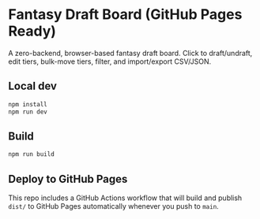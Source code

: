 # Fantasy Draft Board (GitHub Pages Ready)

A zero-backend, browser-based fantasy draft board. Click to draft/undraft, edit tiers, bulk-move tiers, filter, and import/export CSV/JSON.

## Local dev
```bash
npm install
npm run dev
```

## Build
```bash
npm run build
```

## Deploy to GitHub Pages
This repo includes a GitHub Actions workflow that will build and publish `dist/` to GitHub Pages automatically whenever you push to `main`.
